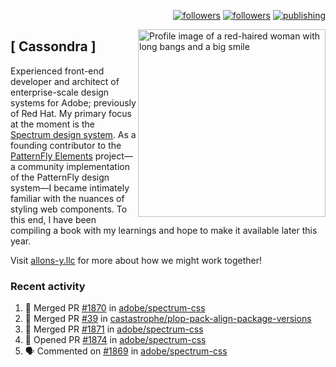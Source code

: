 <p align="right"><a rel="me" href="https://front-end.social/@castastrophe">
    <img alt="followers" title="Follow me on Mastodon" src="https://img.shields.io/mastodon/follow/109297102751309835?domain=https%3A%2F%2Ffront-end.social&label=Follow&logo=mastodon&logoColor=white&style=for-the-badge&labelColor=008080&color=006969"/></a>
  <a href="https://codepen.io/castastrophe/">
    <img alt="followers" title="Follow me on CodePen" src="https://img.shields.io/badge/16-1?color=640464&labelColor=7c007c&style=for-the-badge&logo=codepen&label=Follow"/></a>
<a href="https://castastrophe.medium.com/">
    <img alt="publishing" title="View articles on Medium" src="https://img.shields.io/badge/107-1?color=666&labelColor=444&label=subscribe&logo=medium&logoColor=white&style=for-the-badge"/></a>
    </p>
    
<img align="right" src="https://user-images.githubusercontent.com/1840295/209837133-f6b4d7a5-2117-4634-83b8-a635fb49a96a.png" height="300" alt="Profile image of a red-haired woman with long bangs and a big smile">

## [&nbsp;Cassondra&nbsp;]
    
Experienced front-end developer and architect of enterprise-scale design systems for Adobe; previously of Red Hat. My primary focus at the moment is the [Spectrum design system](https://github.com/adobe/spectrum-css). As a founding contributor to the [PatternFly&nbsp;Elements](https://github.com/patternfly/patternfly-elements) project&mdash;a community implementation of the PatternFly design system&mdash;I became intimately familiar with the nuances of styling web components. To this end, I have been compiling a book with my learnings and hope to make it available later this year.

Visit [allons-y.llc](http://allons-y.llc/) for more about how we might work together!

### Recent activity

<!--START_SECTION:activity-->
1. 🎉 Merged PR [#1870](https://github.com/adobe/spectrum-css/pull/1870) in [adobe/spectrum-css](https://github.com/adobe/spectrum-css)
2. 🎉 Merged PR [#39](https://github.com/castastrophe/plop-pack-align-package-versions/pull/39) in [castastrophe/plop-pack-align-package-versions](https://github.com/castastrophe/plop-pack-align-package-versions)
3. 🎉 Merged PR [#1871](https://github.com/adobe/spectrum-css/pull/1871) in [adobe/spectrum-css](https://github.com/adobe/spectrum-css)
4. 💪 Opened PR [#1874](https://github.com/adobe/spectrum-css/pull/1874) in [adobe/spectrum-css](https://github.com/adobe/spectrum-css)
5. 🗣 Commented on [#1869](https://github.com/adobe/spectrum-css/issues/1869) in [adobe/spectrum-css](https://github.com/adobe/spectrum-css)
<!--END_SECTION:activity-->
